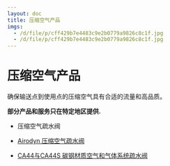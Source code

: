 ```yaml
---
layout: doc
title: 压缩空气产品
imgs:
  - /d/file/p/cff429b7e4483c9e2b0779a9826c8c1f.jpg
  - /d/file/p/cff429b7e4483c9e2b0779a9826c8c1f.jpg
---
```


# 压缩空气产品

确保输送点到使用点的压缩空气具有合适的流量和高品质。

**部分产品和服务只在特定地区提供.**

- 压缩空气疏水阀

- [Airodyn 压缩空气疏水阀](/drain-traps/Airodyn.html 'Airodyn 压缩空气疏水阀')
- [CA44与CA44S 碳钢材质空气和气体系统疏水阀](/drain-traps/CA44S.html 'CA44与CA44S 碳钢材质空气和气体系统疏水阀')
